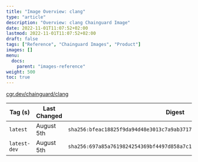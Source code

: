 ```yaml
---
title: "Image Overview: clang"
type: "article"
description: "Overview: clang Chainguard Image"
date: 2022-11-01T11:07:52+02:00
lastmod: 2022-11-01T11:07:52+02:00
draft: false
tags: ["Reference", "Chainguard Images", "Product"]
images: []
menu:
  docs:
    parent: "images-reference"
weight: 500
toc: true
---
```


[cgr.dev/chainguard/clang](https://github.com/chainguard-images/images/tree/main/images/clang)

| Tag (s)       | Last Changed | Digest                                                                    |
|---------------|--------------|---------------------------------------------------------------------------|
|  `latest`     | August 5th   | `sha256:bfeac18825f9da94d48e3013c7a9ab37178d2ce4ca189bbc374f42fc60bde25d` |
|  `latest-dev` | August 5th   | `sha256:697a85a7619824254369bf4497d858a7c11bc00f875a25a32758878bff86a3ae` |



